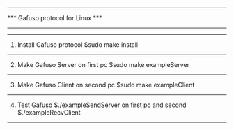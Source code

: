 *************************************
***   Gafuso protocol for Linux   ***
*************************************

--------------------------------------------------------------------------------
1. Install Gafuso protocol  $sudo make install
--------------------------------------------------------------------------------
2. Make Gafuso Server on first pc $sudo make exampleServer
--------------------------------------------------------------------------------
3. Make Gafuso Client on second pc $sudo make exampleClient
--------------------------------------------------------------------------------
4. Test Gafuso $./exampleSendServer on first pc and second $./exampleRecvClient
--------------------------------------------------------------------------------
